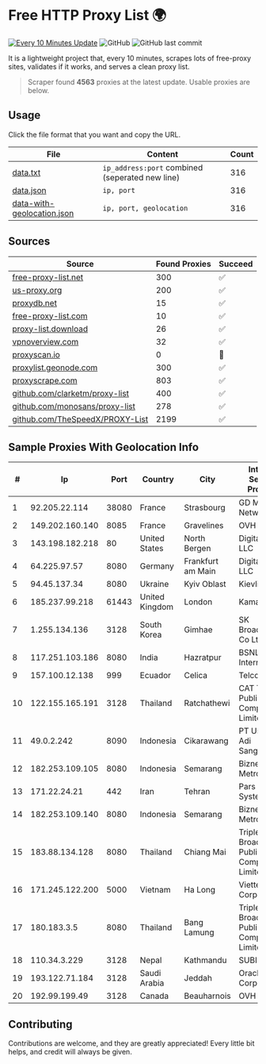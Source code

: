 
# Free HTTP Proxy List 🌍

[![Every 10 Minutes Update](https://github.com/mertguvencli/http-proxy-list/actions/workflows/main.yml/badge.svg?branch=main)](https://github.com/mertguvencli/http-proxy-list/actions/workflows/main.yml)
![GitHub](https://img.shields.io/github/license/mertguvencli/http-proxy-list)
![GitHub last commit](https://img.shields.io/github/last-commit/mertguvencli/http-proxy-list)

It is a lightweight project that, every 10 minutes, scrapes lots of free-proxy sites, validates if it works, and serves a clean proxy list.


> Scraper found **4563** proxies at the latest update. Usable proxies are below.

## Usage

Click the file format that you want and copy the URL.


|File|Content|Count|
|----|-------|-----|
|[data.txt](https://raw.githubusercontent.com/mertguvencli/http-proxy-list/main/proxy-list/data.txt)|`ip_address:port` combined (seperated new line)|316|
|[data.json](https://raw.githubusercontent.com/mertguvencli/http-proxy-list/main/proxy-list/data.json)|`ip, port`|316|
|[data-with-geolocation.json](https://raw.githubusercontent.com/mertguvencli/http-proxy-list/main/proxy-list/data-with-geolocation.json)|`ip, port, geolocation`|316|

## Sources

|Source|Found Proxies|Succeed|
|------|-------------|-------|
|[free-proxy-list.net](https://free-proxy-list.net)|300|✅|
|[us-proxy.org](https://www.us-proxy.org)|200|✅|
|[proxydb.net](http://proxydb.net)|15|✅|
|[free-proxy-list.com](https://free-proxy-list.com/?page=&port=&type%5B%5D=http&type%5B%5D=https&up_time=0&search=Search)|10|✅|
|[proxy-list.download](https://www.proxy-list.download/HTTP)|26|✅|
|[vpnoverview.com](https://vpnoverview.com/privacy/anonymous-browsing/free-proxy-servers)|32|✅|
|[proxyscan.io](https://www.proxyscan.io)|0|🚫|
|[proxylist.geonode.com](https://proxylist.geonode.com/api/proxy-list?limit=300&page=1&sort_by=lastChecked&sort_type=desc&protocols=http,https)|300|✅|
|[proxyscrape.com](https://api.proxyscrape.com/v2/?request=displayproxies&protocol=http&timeout=10000&country=all&ssl=all&anonymity=all)|803|✅|
|[github.com/clarketm/proxy-list](https://raw.githubusercontent.com/clarketm/proxy-list/master/proxy-list-raw.txt)|400|✅|
|[github.com/monosans/proxy-list](https://raw.githubusercontent.com/monosans/proxy-list/main/proxies/http.txt)|278|✅|
|[github.com/TheSpeedX/PROXY-List](https://raw.githubusercontent.com/TheSpeedX/PROXY-List/master/http.txt)|2199|✅|


## Sample Proxies With Geolocation Info

|#|Ip|Port|Country|City|Internet Service Provider|
|-|--|----|-------|----|-------------------------|
|1|92.205.22.114|38080|France|Strasbourg|GD MASS Network|
|2|149.202.160.140|8085|France|Gravelines|OVH SAS|
|3|143.198.182.218|80|United States|North Bergen|DigitalOcean, LLC|
|4|64.225.97.57|8080|Germany|Frankfurt am Main|DigitalOcean, LLC|
|5|94.45.137.34|8080|Ukraine|Kyiv Oblast|Kievline LLC|
|6|185.237.99.218|61443|United Kingdom|London|Kamatera Inc|
|7|1.255.134.136|3128|South Korea|Gimhae|SK Broadband Co Ltd|
|8|117.251.103.186|8080|India|Hazratpur|BSNL Internet|
|9|157.100.12.138|999|Ecuador|Celica|Telconet S.A|
|10|122.155.165.191|3128|Thailand|Ratchathewi|CAT Telecom Public Company Limited|
|11|49.0.2.242|8090|Indonesia|Cikarawang|PT Usaha Adi Sanggoro|
|12|182.253.109.105|8080|Indonesia|Semarang|Biznet Metronet|
|13|171.22.24.21|442|Iran|Tehran|Pars Parva System LLC|
|14|182.253.109.140|8080|Indonesia|Semarang|Biznet Metronet|
|15|183.88.134.128|8080|Thailand|Chiang Mai|Triple T Broadband Public Company Limited|
|16|171.245.122.200|5000|Vietnam|Ha Long|Viettel Corporation|
|17|180.183.3.5|8080|Thailand|Bang Lamung|Triple T Broadband Public Company Limited|
|18|110.34.3.229|3128|Nepal|Kathmandu|SUBISU C7|
|19|193.122.71.184|3128|Saudi Arabia|Jeddah|Oracle Corporation|
|20|192.99.199.49|3128|Canada|Beauharnois|OVH Hosting|



## Contributing

Contributions are welcome, and they are greatly appreciated! Every
little bit helps, and credit will always be given.

